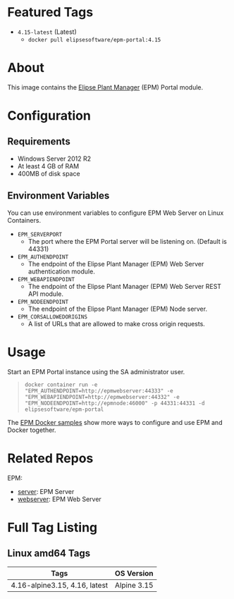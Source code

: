 # Featured Tags

* `4.15-latest` (Latest)
  * `docker pull elipsesoftware/epm-portal:4.15`

# About

This image contains the [Elipse Plant Manager](https://www.elipse.com.br/en/produto/elipse-plant-manager/) (EPM) Portal module.

# Configuration

## Requirements

- Windows Server 2012 R2
- At least 4 GB of RAM
- 400MB of disk space

## Environment Variables

You can use environment variables to configure EPM Web Server on Linux Containers.

- `EPM_SERVERPORT` 
  - The port where the EPM Portal server will be listening on. (Default is 44331)
- `EPM_AUTHENDPOINT`
  - The endpoint of the Elipse Plant Manager (EPM) Web Server authentication module.
- `EPM_WEBAPIENDPOINT`
  - The endpoint of the Elipse Plant Manager (EPM) Web Server REST API module.
- `EPM_NODEENDPOINT`
  - The endpoint of the Elipse Plant Manager (EPM) Node server.
- `EPM_CORSALLOWEDORIGINS`
  - A list of URLs that are allowed to make cross origin requests.

# Usage

Start an EPM Portal instance using the SA administrator user.

> ``docker container run -e "EPM_AUTHENDPOINT=http://epmwebserver:44333" -e "EPM_WEBAPIENDPOINT=http://epmwebserver:44332" -e "EPM_NODEENDPOINT=http://epmnode:46000" -p 44331:44331 -d elipsesoftware/epm-portal``

The [EPM Docker samples](https://github.com/elipsesoftware/epm-docker/blob/main/samples/README.md) show more ways to configure and use EPM and Docker together.

# Related Repos

EPM:

* [server](https://hub.docker.com/r/elipsesoftware/epm-server/): EPM Server
* [webserver](https://hub.docker.com/r/elipsesoftware/epm-webserver/): EPM Web Server

# Full Tag Listing

## Linux amd64 Tags
Tags | OS Version
-----------| ------------
4.16-alpine3.15, 4.16, latest | Alpine 3.15